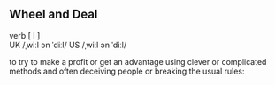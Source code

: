 ## Wheel and Deal

verb [ I ]  
UK  /ˌwiːl ən ˈdiːl/ US  /ˌwiːl ən ˈdiːl/

to try to make a profit or get an advantage using clever or complicated methods and often deceiving people or breaking the usual rules: